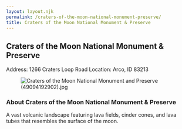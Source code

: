 ```yaml
---
layout: layout.njk
permalink: /craters-of-the-moon-national-monument-preserve/
title: Craters of the Moon National Monument & Preserve
---
```


<article class="attraction-detail container">
  <h2>Craters of the Moon National Monument & Preserve</h2>
  <div class="attraction-meta">
    <span class="address">Address: 1266 Craters Loop Road</span>
    <span class="location">Location: Arco, ID 83213</span>
  </div>
  <figure class="attraction-image">
    <img src="https://upload.wikimedia.org/wikipedia/commons/a/ae/Craters_of_the_Moon_National_Monument_and_Preserve_%2849094192902%29.jpg?v=1743956077377" alt="Craters of the Moon National Monument and Preserve (49094192902).jpg" loading="lazy">
  </figure>
  <div class="attraction-description">
    <h3>About Craters of the Moon National Monument & Preserve</h3>
    <p>A vast volcanic landscape featuring lava fields, cinder cones, and lava tubes that resembles the surface of the moon.</p>
  </div>
  
</article>